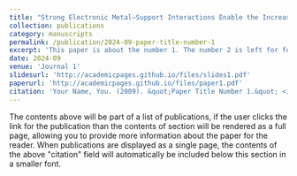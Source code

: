 ```yaml
---
title: "Strong Electronic Metal−Support Interactions Enable the Increased Spin State of Co−N4 Active Sites and Performance for Acidic Oxygen Reduction Reaction"
collection: publications
category: manuscripts
permalink: /publication/2024-09-paper-title-number-1
excerpt: 'This paper is about the number 1. The number 2 is left for future work.'
date: 2024-09
venue: 'Journal 1'
slidesurl: 'http://academicpages.github.io/files/slides1.pdf'
paperurl: 'http://academicpages.github.io/files/paper1.pdf'
citation: 'Your Name, You. (2009). &quot;Paper Title Number 1.&quot; <i>Journal 1</i>. 1(1).'
---
```


The contents above will be part of a list of publications, if the user clicks the link for the publication than the contents of section will be rendered as a full page, allowing you to provide more information about the paper for the reader. When publications are displayed as a single page, the contents of the above "citation" field will automatically be included below this section in a smaller font.
